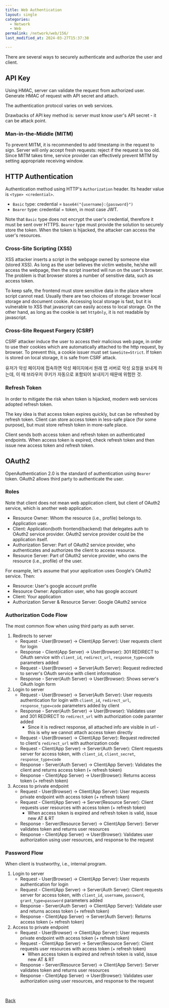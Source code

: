```yaml
---
title: Web Authentication
layout: single
categories:
  - Network
  - Web
permalink: /network/web/156/
last_modified_at: 2024-03-27T15:37:38

---
```


There are several ways to securely authenticate and authorize the user and client.

## API Key

Using HMAC, server can validate the request from authorized user.
Generate HMAC of request with API secret and attach.

The authentication protocol varies on web services.

Drawbacks of API key method is: server must know user's API secret - it can be attack point.

### Man-in-the-Middle (MITM)

To prevent MITM, it is recommended to add timestamp in the request to sign.
Server will only accept fresh requests: reject if the request is too old.
Since MITM takes time, service provider can effectively prevent MITM by setting appropriate receiving window.

## HTTP Authentication

Authentication method using HTTP's `Authorization` header.
Its header value is `<type> <credential>`.

* `Basic` type: credential = `base64("{username}:{password}")`
* `Bearer` type: credential = token, in most case JWT.

Note that `Basic` type does not encrypt the user's credential, therefore it must be sent over HTTPS.
`Bearer` type must provide the solution to securely store the token.
When the token is hijacked, the attacker can access the user's resources.

### Cross-Site Scripting (XSS)

XSS attacker inserts a script in the webpage owned by someone else (stored XSS).
As long as the user believes the victim website, he/she will access the webpage,
then the script inserted will run on the user's browser.
The problem is that browser stores a number of sensitive data, such as access token.

To keep safe, the frontend must store sensitive data in the place where script cannot read.
Usually there are two choices of storage: browser local storage and document cookie.
Accessing local storage is fast, but it is vulnerable to XSS that javascript can easily access to local storage.
On the other hand, as long as the cookie is set `httpOnly`, it is not readable by javascript.

### Cross-Site Request Forgery (CSRF)

CSRF attacker induce the user to access their malicious web page,
in order to use their cookies which are automatically attached to the http request, by browser.
To prevent this, a cookie issuer must set `SameSite=Strict`.
If token is stored on local storage, it is safe from CSRF attack.

유저가 악성 페이지에 접속하면 악성 페이지에서 원래 앱 서버로 악성 요청을 보내게 하는데, 이 때 브라우저 쿠키가 자동으로 포함되어 보내지기 때문에 위험한 것.

### Refresh Token

In order to mitigate the risk when token is hijacked,
modern web services adopted refresh token.

The key idea is that access token expires quickly, but can be refreshed by refresh token.
Client can store access token in less-safe place (for some purpose),
but must store refresh token in more-safe place.

Client sends both access token and refresh token on authenticated endpoints.
When access token is expired, check refresh token and then issue new access token and refresh token.

## OAuth2

OpenAuthentication 2.0 is the standard of authentication using `Bearer` token.
OAuth2 allows third party to authenticate the user.

### Roles

Note that client does not mean web application client, but client of OAuth2 service, which is another web application.

* Resource Owner: Whom the resource (i.e., profile) belongs to. Application user.
* Client: Application(both frontend/backend) that delegates auth to OAuth2 service provider. OAuth2 service provider could be the application itself.
* Authorization Server: Part of OAuth2 service provider, who authenticates and authorizes the client to access resource.
* Resource Server: Part of OAuth2 service provider, who owns the resource (i.e., profile) of the user.

For example, let's assume that your application uses Google's OAuth2 service. Then:

* Resource: User's google account profile
* Resource Owner: Application user, who has google account
* Client: Your application
* Authorization Server & Resource Server: Google OAuth2 service

### Authorization Code Flow

The most common flow when using third party as auth server.

1. Redirects to server
    * Request - User(Browser) -> Client(App Server): User requests client for login
    * Response - Client(App Server) -> User(Browser): 301 REDIRECT to OAuth service with `client_id`, `redirect_url`, `response_type=code` parameters added
    * Request - User(Browser) -> Server(Auth Server): Request redirected to server's OAuth service with client information
    * Response - Server(Auth Server) -> User(Browser): Shows server's OAuth login form
2. Login to server
    * Request - User(Browser) -> Server(Auth Server): User requests authentication for login with `client_id`, `redirect_url`, `response_type=code` parameters added by client
    * Response - Server(Auth Server) -> User(Browser): Validates user and 301 REDIRECT to `redirect_url` with authorization code paramter added
        * Since it is redirect response, all attached info are visible in url - this is why we cannot attach access token directly
    * Request - User(Browser) -> Client(App Server): Request redirected to client's `redirect_url` with authorization code
    * Request - Client(App Server) -> Server(Auth Server): Client requests server for access token, with `client_id`, `client_secret`, `response_type=code`
    * Response - Server(Auth Server) -> Client(App Server): Validates the client and returns access token (+ refresh token)
    * Response - Client(App Server) -> User(Browser): Returns access token (+ refresh token)
3. Access to private endpoint
    * Request - User(Browser) -> Client(App Server): User requests private endpoint with access token (+ refresh token)
    * Request - Client(App Server) -> Server(Resource Server): Client requests user resources with access token (+ refresh token)
        * When access token is expired and refresh token is valid, issue new AT & RT
    * Response - Server(Resource Server) -> Client(App Server): Server validates token and returns user resources
    * Response - Client(App Server) -> User(Browser): Validates user authorization using user resources, and response to the request

### Password Flow

When client is trustworthy, i.e., internal program.

1. Login to server
    * Request - User(Browser) -> Client(App Server): User requests authentication for login
    * Request - Client(App Server) -> Server(Auth Server): Client requests server for access token, with `client_id`, `username`, `password`, `grant_type=password` parameters added
    * Response - Server(Auth Server) -> Client(App Server): Validate user and returns access token (+ refresh token)
    * Response - Client(App Server) -> Server(Auth Server): Returns access token (+ refresh token)
2. Access to private endpoint
    * Request - User(Browser) -> Client(App Server): User requests private endpoint with access token (+ refresh token)
    * Request - Client(App Server) -> Server(Resource Server): Client requests user resources with access token (+ refresh token)
        * When access token is expired and refresh token is valid, issue new AT & RT
    * Response - Server(Resource Server) -> Client(App Server): Server validates token and returns user resources
    * Response - Client(App Server) -> User(Browser): Validates user authorization using user resources, and response to the request

<br>

[Back](/network/web/)